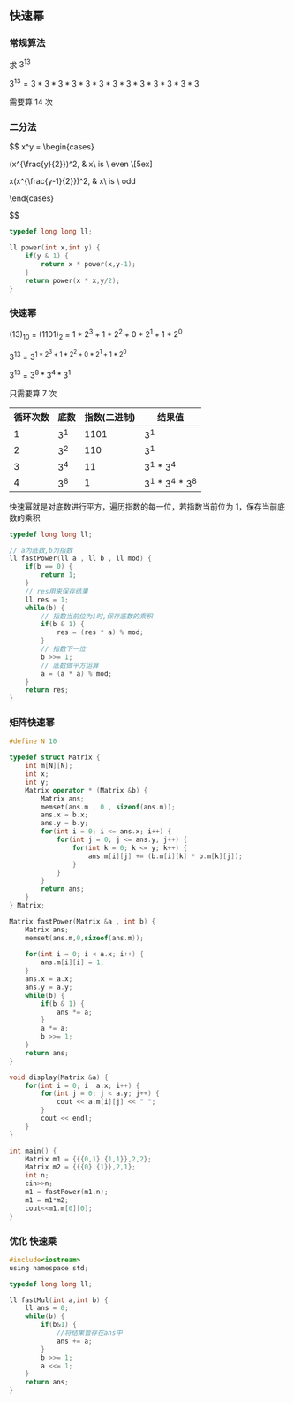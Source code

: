 <!--
 * @Description: 
 * @Version: 1.0
 * @Autor: DaLao
 * @Email: dalao_li@163.com
 * @Date: 2021-01-16 17:59:35
 * @LastEditors: DaLao
 * @LastEditTime: 2022-01-13 10:12:57
-->

## 快速幂

### 常规算法

求 $3^{13}$

$3^{13}=3*3*3*3*3*3*3*3*3*3*3*3*3$

需要算 $14$ 次

### 二分法

$$
x^y = 
\begin{cases}

(x^{\frac{y}{2}})^2, & x\ is \ even \\[5ex]

x(x^{\frac{y-1}{2}})^2, & x\ is \ odd

\end{cases}

$$

```c
typedef long long ll;

ll power(int x,int y) {
	if(y & 1) {
		return x * power(x,y-1);
	}
	return power(x * x,y/2);
}
```

### 快速幂

$(13)_{10}$ = $(1101)_2$ = $1*2^3+1*2^2+0*2^1+1*2^0$

$3^{13}$ = $3^{1 * 2^3 +1 * 2^2 + 0 * 2^1 + 1 * 2^0}$

$3^{13}$ = $3^8*3^4*3^1$

只需要算 $7$ 次

| 循环次数 | 底数  | 指数(二进制) | 结果值                 |
| -------- | ----- | ------------ | ---------------------- |
| $1$      | $3^1$ | $1101$       | $3^1$                  |
| $2$      | $3^2$ | $110$        | $3^1$                  |
| $3$      | $3^4$ | $11$         | $3^1$ *  $3^4$         |
| $4$      | $3^8$ | $1$          | $3^1$ *  $3^4$ * $3^8$ |

快速幂就是对底数进行平方，遍历指数的每一位，若指数当前位为 1，保存当前底数的乘积

```c++
typedef long long ll;

// a为底数,b为指数
ll fastPower(ll a , ll b , ll mod) {
	if(b == 0) {
		return 1;
	}
	// res用来保存结果
	ll res = 1;
	while(b) {
		// 指数当前位为1时,保存底数的乘积
		if(b & 1) {
			res = (res * a) % mod;
		}
		// 指数下一位
		b >>= 1;
		// 底数做平方运算
		a = (a * a) % mod;
	}
	return res;
}
```

### 矩阵快速幂

```c++
#define N 10

typedef struct Matrix {
	int m[N][N];
	int x;  
	int y;  
	Matrix operator * (Matrix &b) {
		Matrix ans;
		memset(ans.m , 0 , sizeof(ans.m));
		ans.x = b.x;
		ans.y = b.y;
		for(int i = 0; i <= ans.x; i++) {
			for(int j = 0; j <= ans.y; j++) {
				for(int k = 0; k <= y; k++) {
					ans.m[i][j] += (b.m[i][k] * b.m[k][j]);
				}
			}
		}
		return ans;
	}
} Matrix;

Matrix fastPower(Matrix &a , int b) {
	Matrix ans;
	memset(ans.m,0,sizeof(ans.m));
	
	for(int i = 0; i < a.x; i++) {
		ans.m[i][i] = 1;
	}
	ans.x = a.x;
	ans.y = a.y;
	while(b) {
		if(b & 1) {
			ans *= a;
		}
		a *= a;
		b >>= 1;
	}
	return ans;
}

void display(Matrix &a) {
	for(int i = 0; i  a.x; i++) {
		for(int j = 0; j < a.y; j++) {
			cout << a.m[i][j] << " ";
		}
		cout << endl;
	}
}

int main() {
	Matrix m1 = {{{0,1},{1,1}},2,2};
	Matrix m2 = {{{0},{1}},2,1};
	int n;
	cin>>n;
	m1 = fastPower(m1,n);
	m1 = m1*m2;
	cout<<m1.m[0][0];
}
```

### 优化 快速乘

```c
#include<iostream>
using namespace std;

typedef long long ll;

ll fastMul(int a,int b) {
	ll ans = 0;
	while(b) {
		if(b&1) {
			//将结果暂存在ans中 
			ans += a;
		} 
		b >>= 1; 
		a <<= 1;
	}
	return ans;
}
```